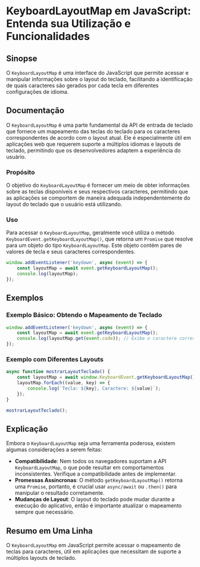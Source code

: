 <!--
Meta Description: # KeyboardLayoutMap em JavaScript: Entenda sua Utilização e Funcionalidades ## Sinopse O `KeyboardLayoutMap` é uma interface do JavaScript que permite...
Meta Keywords: que, keyboardlayoutmap, teclado, javascript, layoutmap
-->

# KeyboardLayoutMap em JavaScript: Entenda sua Utilização e Funcionalidades

## Sinopse
O `KeyboardLayoutMap` é uma interface do JavaScript que permite acessar e manipular informações sobre o layout do teclado, facilitando a identificação de quais caracteres são gerados por cada tecla em diferentes configurações de idioma.

## Documentação
O `KeyboardLayoutMap` é uma parte fundamental da API de entrada de teclado que fornece um mapeamento das teclas do teclado para os caracteres correspondentes de acordo com o layout atual. Ele é especialmente útil em aplicações web que requerem suporte a múltiplos idiomas e layouts de teclado, permitindo que os desenvolvedores adaptem a experiência do usuário.

### Propósito
O objetivo do `KeyboardLayoutMap` é fornecer um meio de obter informações sobre as teclas disponíveis e seus respectivos caracteres, permitindo que as aplicações se comportem de maneira adequada independentemente do layout do teclado que o usuário está utilizando.

### Uso
Para acessar o `KeyboardLayoutMap`, geralmente você utiliza o método `KeyboardEvent.getKeyboardLayoutMap()`, que retorna um `Promise` que resolve para um objeto do tipo `KeyboardLayoutMap`. Este objeto contém pares de valores de tecla e seus caracteres correspondentes.

```javascript
window.addEventListener('keydown', async (event) => {
    const layoutMap = await event.getKeyboardLayoutMap();
    console.log(layoutMap);
});
```

## Exemplos

### Exemplo Básico: Obtendo o Mapeamento de Teclado
```javascript
window.addEventListener('keydown', async (event) => {
    const layoutMap = await event.getKeyboardLayoutMap();
    console.log(layoutMap.get(event.code)); // Exibe o caractere correspondente à tecla pressionada
});
```

### Exemplo com Diferentes Layouts
```javascript
async function mostrarLayoutTeclado() {
    const layoutMap = await window.KeyboardEvent.getKeyboardLayoutMap();
    layoutMap.forEach((value, key) => {
        console.log(`Tecla: ${key}, Caractere: ${value}`);
    });
}

mostrarLayoutTeclado();
```

## Explicação
Embora o `KeyboardLayoutMap` seja uma ferramenta poderosa, existem algumas considerações a serem feitas:

- **Compatibilidade**: Nem todos os navegadores suportam a API `KeyboardLayoutMap`, o que pode resultar em comportamentos inconsistentes. Verifique a compatibilidade antes de implementar.
- **Promessas Assíncronas**: O método `getKeyboardLayoutMap()` retorna uma `Promise`, portanto, é crucial usar `async/await` ou `.then()` para manipular o resultado corretamente.
- **Mudanças de Layout**: O layout do teclado pode mudar durante a execução do aplicativo, então é importante atualizar o mapeamento sempre que necessário.

## Resumo em Uma Linha
O `KeyboardLayoutMap` em JavaScript permite acessar o mapeamento de teclas para caracteres, útil em aplicações que necessitam de suporte a múltiplos layouts de teclado.